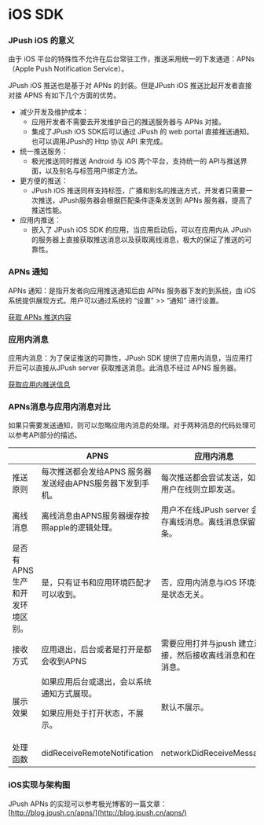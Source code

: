 # iOS SDK

### JPush iOS 的意义

由于 iOS 平台的特殊性不允许在后台常驻工作，推送采用统一的下发通道：APNs（Apple Push Notification Service）。

JPush iOS 推送也是基于对 APNs 的封装。但是JPush iOS 推送比起开发者直接对接 APNS 有如下几个方面的优势。

+ 减少开发及维护成本：
	+ 应用开发者不需要去开发维护自己的推送服务器与 APNs 对接。
	+ 集成了JPush iOS SDK后可以通过 JPush 的 web portal 直接推送通知。也可以调用JPush的 Http 协议 API 来完成。
+ 统一推送服务：
	+ 极光推送同时推送 Android 与 iOS 两个平台，支持统一的 API与推送界面，以及别名与标签用户绑定方法。
+ 更方便的推送：
	+ JPush iOS 推送同样支持标签，广播和别名的推送方式，开发者只需要一次推送，JPush服务器会根据匹配条件逐条发送到 APNs 服务器，提高了推送性能。
+ 应用内推送：
	+ 嵌入了 JPush iOS SDK 的应用，当应用启动后，可以在应用内从 JPush 的服务器上直接获取推送消息以及获取离线消息，极大的保证了推送的可靠性。

### APNs 通知

APNs 通知：是指开发者向应用推送通知后由 APNs 服务器下发的到系统，由 iOS 系统提供展现方式。用户可以通过系统的 “设置” >> “通知” 进行设置。

[获取 APNs 推送内容](../ios_api)

### 应用内消息

应用内消息：为了保证推送的可靠性，JPush SDK 提供了应用内消息，当应用打开后可以直接从JPush server 获取推送消息。此消息不经过 APNS 服务器。 

[获取应用内推送信息](../ios_api)

### APNs消息与应用内消息对比

如果只需要发送通知，则可以忽略应用内消息的处理。对于两种消息的代码处理可以参考API部分的描述。

||APNS|应用内消息|
|-|-|-|
|推送原则|每次推送都会发给APNS 服务器发送经由APNS服务器下发到手机。|每次推送都会尝试发送，如果用户在线则立即发送。|
|离线消息	|离线消息由APNS服务器缓存按照apple的逻辑处理。|用户不在线JPush server 会保存离线消息。离线消息保留5条。|
|是否有APNS生产和开发环境区别。|是，只有证书和应用环境匹配才可以收到。|否，应用内消息与iOS 环境这是状态无关。|
|接收方式|应用退出，后台或者是打开是都会收到APNS|需要应用打并与jpush 建立连接，然后接收离线消息和在线消息。|
|展示效果|如果应用后台或退出，会以系统通知方式展现。<p>如果应用处于打开状态，不展示。|默认不展示。|
|处理函数|didReceiveRemoteNotification|networkDidReceiveMessage|

### iOS实现与架构图

JPush APNs 的实现可以参考极光博客的一篇文章：[http://blog.jpush.cn/apns/](http://blog.jpush.cn/apns/)

